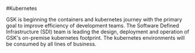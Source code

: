 #Kubernetes

GSK is beginning the containers and kubernetes journey with the primary goal to improve efficiency of development teams.  The Software Defined Infrastructure (SDI) team is leading the design, deployment and operation of GSK's on-premise kubernetes footprint.  The kubernetes environments will be consumed by all lines of business.

